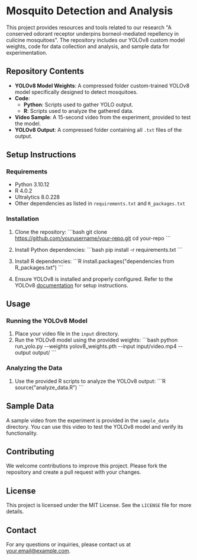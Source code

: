 
# Mosquito Detection and Analysis

This project provides resources and tools related to our research "A conserved odorant receptor underpins borneol-mediated repellency in culicine mosquitoes". The repository includes our YOLOv8 custom model weights, code for data collection and analysis, and sample data for experimentation.

## Repository Contents

- **YOLOv8 Model Weights**: A compressed folder custom-trained YOLOv8 model specifically designed to detect mosquitoes.
- **Code**:
  - **Python**: Scripts used to gather YOLO output.
  - **R**: Scripts used to analyze the gathered data.
- **Video Sample**: A 15-second video from the experiment, provided to test the model.
- **YOLOv8 Output**: A compressed folder containing all `.txt` files of the output.

## Setup Instructions

### Requirements

- Python 3.10.12
- R 4.0.2
- Ultralytics 8.0.228
- Other dependencies as listed in `requirements.txt` and `R_packages.txt`

### Installation

1. Clone the repository:
   \`\`\`bash
   git clone https://github.com/yourusername/your-repo.git
   cd your-repo
   \`\`\`

2. Install Python dependencies:
   \`\`\`bash
   pip install -r requirements.txt
   \`\`\`

3. Install R dependencies:
   \`\`\`R
   install.packages("dependencies from R_packages.txt")
   \`\`\`

4. Ensure YOLOv8 is installed and properly configured. Refer to the YOLOv8 [documentation](https://github.com/ultralytics/yolov8) for setup instructions.

## Usage

### Running the YOLOv8 Model

1. Place your video file in the `input` directory.
2. Run the YOLOv8 model using the provided weights:
   \`\`\`bash
   python run_yolo.py --weights yolov8_weights.pth --input input/video.mp4 --output output/
   \`\`\`

### Analyzing the Data

1. Use the provided R scripts to analyze the YOLOv8 output:
   \`\`\`R
   source("analyze_data.R")
   \`\`\`

## Sample Data

A sample video from the experiment is provided in the `sample_data` directory. You can use this video to test the YOLOv8 model and verify its functionality.

## Contributing

We welcome contributions to improve this project. Please fork the repository and create a pull request with your changes.

## License

This project is licensed under the MIT License. See the `LICENSE` file for more details.

## Contact

For any questions or inquiries, please contact us at [your.email@example.com](mailto:your.email@example.com).
